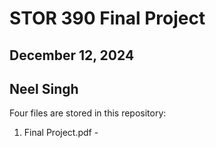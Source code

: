# STOR 390 Final Project

## December 12, 2024

## Neel Singh

Four files are stored in this repository:

1. Final Project.pdf - 
